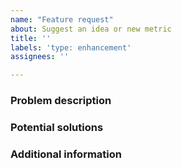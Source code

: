 ```yaml
---
name: "Feature request"
about: Suggest an idea or new metric
title: ''
labels: 'type: enhancement'
assignees: ''

---
```


### Problem description

### Potential solutions

### Additional information
